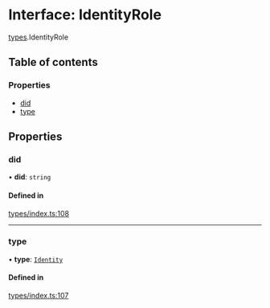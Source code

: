# Interface: IdentityRole

[types](../wiki/types).IdentityRole

## Table of contents

### Properties

- [did](../wiki/types.IdentityRole#did)
- [type](../wiki/types.IdentityRole#type)

## Properties

### did

• **did**: `string`

#### Defined in

[types/index.ts:108](https://github.com/PolymeshAssociation/polymesh-sdk/blob/16e8c2ca/src/types/index.ts#L108)

___

### type

• **type**: [`Identity`](../wiki/types.RoleType#identity)

#### Defined in

[types/index.ts:107](https://github.com/PolymeshAssociation/polymesh-sdk/blob/16e8c2ca/src/types/index.ts#L107)

